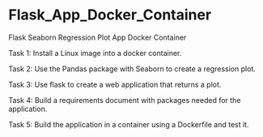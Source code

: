 # Flask_App_Docker_Container
Flask Seaborn Regression Plot App Docker Container

Task 1: Install a Linux image into a docker container. 

Task 2: Use the Pandas package with Seaborn to create a regression plot.  

Task 3: Use flask to create a web application that returns a plot.

Task 4: Build a requirements document with packages needed for the application.

Task 5: Build the application in a container using a Dockerfile and test it.


